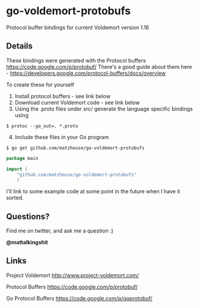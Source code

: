 go-voldemort-protobufs
======================

Protocol buffer bindings for current Voldemort version 1.16

## Details

These bindings were generated with the Protocol buffers https://code.google.com/p/protobuf/
There's a good guide about them here - https://developers.google.com/protocol-buffers/docs/overview

To create these for yourself

1) Install protocol buffers - see link below
2) Download current Voldemort code  - see link below
3) Using the .proto files under src/ generate the language specific bindings using 

```
$ protoc --go_out=. *.proto
```

4) Include these files in your Go program

```
$ go get github.com/matzhouse/go-voldemort-protobufs
```

```go
package main

import (
    "github.com/matzhouse/go-voldemort-protobufs"
    )
```

I'll link to some example code at some point in the future when I have it sorted.

## Questions?

Find me on twitter, and ask me a question :) 

**@mattalkingshit**


## Links

Project Voldemort 
http://www.project-voldemort.com/

Protocol Buffers
https://code.google.com/p/protobuf/

Go Protocol Buffers
https://code.google.com/p/goprotobuf/
